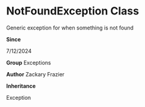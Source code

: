 # NotFoundException Class

Generic exception for when something is not found

**Since** 

7/12/2024

**Group** Exceptions

**Author** Zackary Frazier

**Inheritance**

Exception